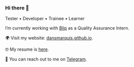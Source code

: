 ### Hi there 👋

Tester • Developer • Trainee • Learner

I’m currently working with [Blip](https://blip.pt) as a Quality Assurance Intern.

🌍 Visit my website: [dansmarquis.github.io](https://dansmarquis.github.io). 

🤓 My resume is [here](https://drive.google.com/file/d/1OyfZr8vjlTn6s8wJo58NGnbKavyzIcdD/view).

📩 You can reach out to me on [Telegram](https://t.me/dansmarquis).
